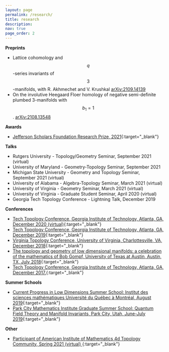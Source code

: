 ```yaml
---
layout: page
permalink: /research/
title: research
description:
nav: true
page_order: 2
---
```


**Preprints**
- Lattice cohomology and $$q$$-series invariants of $$3$$-manifolds, with
R. Akhmechet and V. Krushkal [arXiv:2109.14139](https://arxiv.org/abs/2109.14139)
- On the involutive Heegaard Floer homology of negative semi-definite plumbed 3-manifolds with $$b_{1}=1$$. [arXiv:2108.13548](https://arxiv.org/abs/2108.13548)

**Awards**
- [Jefferson Scholars Foundation Research Prize, 2021](https://www.jeffersonscholars.org){:target="_blank"}

**Talks**
- Rutgers University - Topology/Geometry Seminar, September 2021 (virtual)
- University of Maryland - Geometry-Topology Seminar, September 2021 
- Michigan State University - Geometry and Topology Seminar, September 2021 (virtual)
- University of Alabama - Algebra-Topology Seminar, March 2021 (virtual)
- University of Virginia - Geometry Seminar, March 2021 (virtual)
- University of Virginia - Graduate Student Seminar, April 2020 (virtual)
- Georgia Tech Topology Conference - Lightning Talk, December 2019

**Conferences**
- [Tech Topology Conference, Georgia Institute of Technology, Atlanta,
GA, December 2020 (virtual)](https://etnyre.math.gatech.edu/TechTopology/2020/){:target="_blank"}
- [Tech Topology Conference, Georgia Institute of Technology, Atlanta, GA,
December 2019](https://etnyre.math.gatech.edu/TechTopology/2019/index.html){:target="_blank"}
- [Virginia Topology Conference, University of Virginia, Charlottesville, VA,
December 2018](https://math.virginia.edu/geomtop/conferences/){:target="_blank"}
- [The topology and geometry of low dimensional manifolds: a celebration of the
mathematics of Bob Gompf, University of Texas at Austin, Austin, TX, July 2018](https://web.ma.utexas.edu/conferences/gompf/?){:target="_blank"}
- [Tech Topology Conference, Georgia Institute of Technology, Atlanta, GA,
December 2017.](https://etnyre.math.gatech.edu/TechTopology/2017/index.html){:target="_blank"}

**Summer Schools**
- [Current Progress in Low Dimensions Summer School: Institut des sciences
mathématiques Université du Québec à Montréal, August 2019](http://ism.uqam.ca/Low-dimensions/en/index.html){:target="_blank"}
- [Park City Mathematics Institute Graduate Summer School: Quantum Field Theory
and Manifold Invariants, Park City, Utah, June-July 2019](https://www.ias.edu/pcmi/gss2019){:target="_blank"}

**Other**
- [Participant of American Institute of Mathematics 4d Topology Community,
Spring 2021 (virtual) ](https://aimath.org/programs/researchcommunities/4dtopology/){:target="_blank"}
